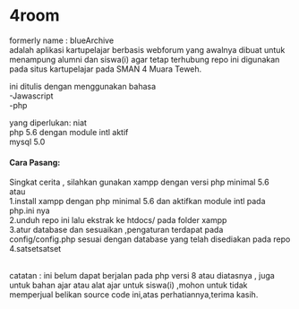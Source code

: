 # 4room
formerly name : blueArchive <br>
adalah aplikasi kartupelajar berbasis webforum yang awalnya dibuat untuk menampung alumni dan siswa(i) agar tetap terhubung
repo ini digunakan pada situs kartupelajar pada SMAN 4 Muara Teweh.<br>

ini ditulis dengan menggunakan bahasa<br> 
-Jawascript<br>
-php<br>

yang diperlukan:
niat<br>
php 5.6 dengan module intl aktif<br>
mysql 5.0<br>

<h4>Cara Pasang:</h4>

Singkat cerita , silahkan gunakan xampp dengan versi php minimal 5.6<br>
atau<br>
1.install xampp dengan php minimal 5.6 dan aktifkan module intl pada php.ini nya<br>
2.unduh repo ini lalu ekstrak ke htdocs/ pada folder xampp<br>
3.atur database dan sesuaikan ,pengaturan terdapat pada config/config.php sesuai dengan database yang telah disediakan pada repo<br>
4.satsetsatset

<br>
catatan : ini belum dapat berjalan pada php versi 8 atau diatasnya , juga untuk bahan ajar atau alat ajar untuk siswa(i) ,mohon untuk tidak memperjual belikan source code ini,atas perhatiannya,terima kasih.

